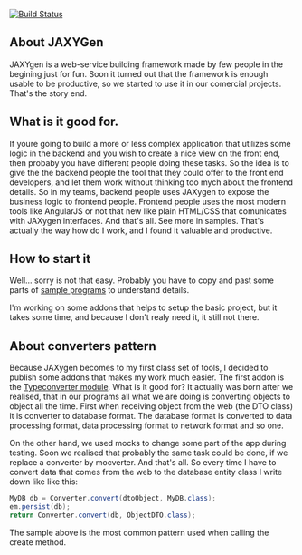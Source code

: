 [![Build Status](https://travis-ci.org/vicctor/jaxygen.svg)](https://travis-ci.org/vicctor/jaxygen)


## About JAXYGen
JAXYgen is a web-service building framework made by few people in the begining just for fun. Soon it turned out that the framework is enough usable to be productive, so we started to use it in our comercial projects. That's the story end.

## What is it good for.
If youre going to build a more or less complex application that utilizes some logic in the backend and you wish to create a nice view on the front end, then probaby you have different people doing these tasks. So the idea is to give the the backend people the tool that they could offer to the front end developers, and let them work without thinking too mych about the frontend details. So in my teams, backend people uses JAXygen to expose the business logic to frontend people. Frontend people uses the most modern tools like AngularJS or not that new like plain HTML/CSS that comunicates with JAXygen interfaces. And that's all. See more in samples.
That's actually the way how do I work, and I found it valuable and productive.

## How to start it
Well... sorry is not that easy. Probably you have to copy and past some parts of [sample programs](https://github.com/vicctor/jaxygen/tree/master/jaxygen-api-sample) to understand details. 

I'm working on some addons that helps to setup the basic project, but it takes some time, and because I don't realy need it, it still not there.

## About converters pattern
Because JAXygen becomes to my first class set of tools, I decided to publish some addons that makes my work much easier. The first addon is the [Typeconverter module](https://github.com/vicctor/jaxygen/tree/master/jaxygen-typeconverter).
What is it good for?
It actually was born after we realised, that in our programs all what we are doing is converting objects to object all the time. First when receiving object from the web (the DTO class) it is converter to database format. The database format is converted to data processing format, data processing format to network format and so one.

On the other hand, we used mocks to change some part of the app during testing. Soon we realised that probably the same task could be done, if we replace a converter by mocverter. And that's all.
So every time I have to convert data that comes from the web to the database entity class I write down like like this:

```java
MyDB db = Converter.convert(dtoObject, MyDB.class);
em.persist(db);
return Converter.convert(db, ObjectDTO.class);
```

The sample above is the most common pattern used when calling the create method.

